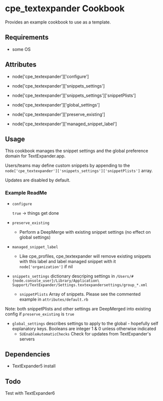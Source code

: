 cpe_textexpander Cookbook
=====================
Provides an example cookbook to use as a template.

Requirements
------------
* some OS

Attributes
----------
* node['cpe_textexpander']['configure']

* node['cpe_textexpander']['snippets_settings']
* node['cpe_textexpander']['snippets_settings']['snippetPlists']
* node['cpe_textexpander']['global_settings']
* node['cpe_textexpander']['preserve_existing']
* node['cpe_textexpander']['managed_snippet_label']

Usage
-----
This cookbook manages the snippet settings and the global preference domain for TextExpander.app.

Users/teams may define custom snippets by appending to the `node['cpe_textexpander']['snippets_settings']['snippetPlists']` array.

Updates are disabled by default.

### Example ReadMe

* `configure`

  `true` -> things get done

* `preserve_existing`
  * Perform a DeepMerge with existing snippet settings (no effect on global settings)

* `managed_snippet_label`
  * Like cpe_profiles, cpe_textexpander will remove existing snippets with this label and label managed snippet with it
    `node['organization']` if nil

* `snippets_settings` dictionary descriping settings in `/Users/#{node.console_user}/Library/Application\ Support/TextExpander/Settings.textexpandersettings/group_*.xml`
  * `snippetPlists`
    Array of snippets. Please see the commented example in `attributes/default.rb`

Note: both snippetPlists and other settings are DeepMerged into existing config if `preserve_existing` is `true`

* `global_settings` describes settings to apply to the global - hopefully self explanatory keys. Booleans are integer 1 & 0 unless otherwise indicated
  * `SUEnableAutomaticChecks`
    Check for updates from TextExpander's servers


Dependencies
----------

- TextExpander5 install

Todo
----------

Test with TextExpander6
